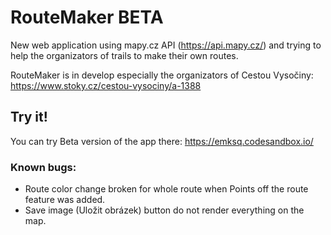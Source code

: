 # RouteMaker BETA

New web application using mapy.cz API (https://api.mapy.cz/) and trying to help the organizators of trails to make their own routes.

RouteMaker is in develop especially the organizators of Cestou Vysočiny:
https://www.stoky.cz/cestou-vysociny/a-1388

## Try it!
You can try Beta version of the app there:
https://emksq.codesandbox.io/

### Known bugs:
- Route color change broken for whole route when Points off the route feature was added.
- Save image (Uložit obrázek) button do not render everything on the map.
